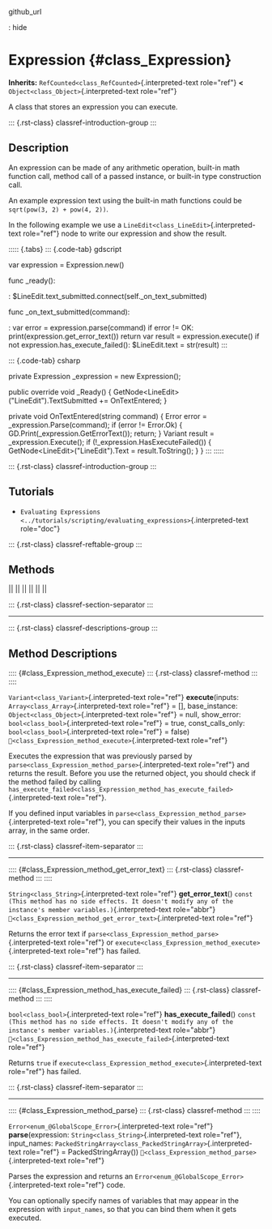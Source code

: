 github_url

:   hide

# Expression {#class_Expression}

**Inherits:** `RefCounted<class_RefCounted>`{.interpreted-text
role="ref"} **\<** `Object<class_Object>`{.interpreted-text role="ref"}

A class that stores an expression you can execute.

::: {.rst-class}
classref-introduction-group
:::

## Description

An expression can be made of any arithmetic operation, built-in math
function call, method call of a passed instance, or built-in type
construction call.

An example expression text using the built-in math functions could be
`sqrt(pow(3, 2) + pow(4, 2))`.

In the following example we use a
`LineEdit<class_LineEdit>`{.interpreted-text role="ref"} node to write
our expression and show the result.

::::: {.tabs}
::: {.code-tab}
gdscript

var expression = Expression.new()

func \_ready():

:   \$LineEdit.text_submitted.connect(self.\_on_text_submitted)

func \_on_text_submitted(command):

:   var error = expression.parse(command) if error != OK:
    print(expression.get_error_text()) return var result =
    expression.execute() if not expression.has_execute_failed():
    \$LineEdit.text = str(result)
:::

::: {.code-tab}
csharp

private Expression \_expression = new Expression();

public override void \_Ready() {
GetNode\<LineEdit\>(\"LineEdit\").TextSubmitted += OnTextEntered; }

private void OnTextEntered(string command) { Error error =
\_expression.Parse(command); if (error != Error.Ok) {
GD.Print(\_expression.GetErrorText()); return; } Variant result =
\_expression.Execute(); if (!\_expression.HasExecuteFailed()) {
GetNode\<LineEdit\>(\"LineEdit\").Text = result.ToString(); } }
:::
:::::

::: {.rst-class}
classref-introduction-group
:::

## Tutorials

- `Evaluating Expressions <../tutorials/scripting/evaluating_expressions>`{.interpreted-text
  role="doc"}

::: {.rst-class}
classref-reftable-group
:::

## Methods

||
||
||
||
||
||

::: {.rst-class}
classref-section-separator
:::

------------------------------------------------------------------------

::: {.rst-class}
classref-descriptions-group
:::

## Method Descriptions

:::: {#class_Expression_method_execute}
::: {.rst-class}
classref-method
:::
::::

`Variant<class_Variant>`{.interpreted-text role="ref"}
**execute**(inputs: `Array<class_Array>`{.interpreted-text role="ref"} =
\[\], base_instance: `Object<class_Object>`{.interpreted-text
role="ref"} = null, show_error: `bool<class_bool>`{.interpreted-text
role="ref"} = true, const_calls_only:
`bool<class_bool>`{.interpreted-text role="ref"} = false)
`🔗<class_Expression_method_execute>`{.interpreted-text role="ref"}

Executes the expression that was previously parsed by
`parse<class_Expression_method_parse>`{.interpreted-text role="ref"} and
returns the result. Before you use the returned object, you should check
if the method failed by calling
`has_execute_failed<class_Expression_method_has_execute_failed>`{.interpreted-text
role="ref"}.

If you defined input variables in
`parse<class_Expression_method_parse>`{.interpreted-text role="ref"},
you can specify their values in the inputs array, in the same order.

::: {.rst-class}
classref-item-separator
:::

------------------------------------------------------------------------

:::: {#class_Expression_method_get_error_text}
::: {.rst-class}
classref-method
:::
::::

`String<class_String>`{.interpreted-text role="ref"}
**get_error_text**()
`const (This method has no side effects. It doesn't modify any of the instance's member variables.)`{.interpreted-text
role="abbr"}
`🔗<class_Expression_method_get_error_text>`{.interpreted-text
role="ref"}

Returns the error text if
`parse<class_Expression_method_parse>`{.interpreted-text role="ref"} or
`execute<class_Expression_method_execute>`{.interpreted-text role="ref"}
has failed.

::: {.rst-class}
classref-item-separator
:::

------------------------------------------------------------------------

:::: {#class_Expression_method_has_execute_failed}
::: {.rst-class}
classref-method
:::
::::

`bool<class_bool>`{.interpreted-text role="ref"}
**has_execute_failed**()
`const (This method has no side effects. It doesn't modify any of the instance's member variables.)`{.interpreted-text
role="abbr"}
`🔗<class_Expression_method_has_execute_failed>`{.interpreted-text
role="ref"}

Returns `true` if
`execute<class_Expression_method_execute>`{.interpreted-text role="ref"}
has failed.

::: {.rst-class}
classref-item-separator
:::

------------------------------------------------------------------------

:::: {#class_Expression_method_parse}
::: {.rst-class}
classref-method
:::
::::

`Error<enum_@GlobalScope_Error>`{.interpreted-text role="ref"}
**parse**(expression: `String<class_String>`{.interpreted-text
role="ref"}, input_names:
`PackedStringArray<class_PackedStringArray>`{.interpreted-text
role="ref"} = PackedStringArray())
`🔗<class_Expression_method_parse>`{.interpreted-text role="ref"}

Parses the expression and returns an
`Error<enum_@GlobalScope_Error>`{.interpreted-text role="ref"} code.

You can optionally specify names of variables that may appear in the
expression with `input_names`, so that you can bind them when it gets
executed.
